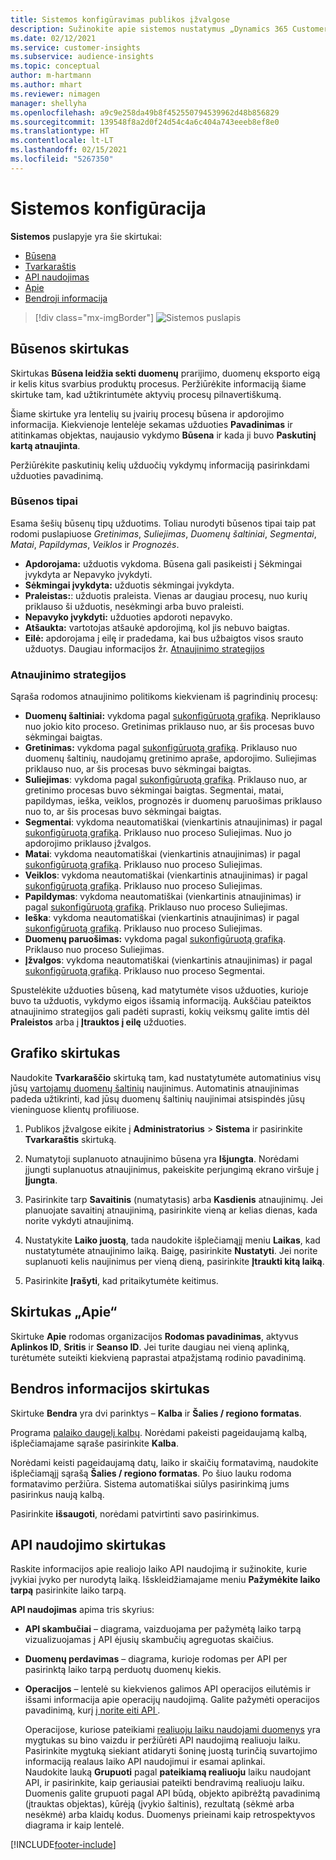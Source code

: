 ```yaml
---
title: Sistemos konfigūravimas publikos įžvalgose
description: Sužinokite apie sistemos nustatymus „Dynamics 365 Customer Insights“ publikos įžvalgų pajėgumuose.
ms.date: 02/12/2021
ms.service: customer-insights
ms.subservice: audience-insights
ms.topic: conceptual
author: m-hartmann
ms.author: mhart
ms.reviewer: nimagen
manager: shellyha
ms.openlocfilehash: a9c9e258da49b8f452550794539962d48b856829
ms.sourcegitcommit: 139548f8a2d0f24d54c4a6c404a743eeeb8ef8e0
ms.translationtype: HT
ms.contentlocale: lt-LT
ms.lasthandoff: 02/15/2021
ms.locfileid: "5267350"
---
```

# <a name="system-configuration"></a>Sistemos konfigūracija

**Sistemos** puslapyje yra šie skirtukai:
- [Būsena](#status-tab)
- [Tvarkaraštis](#schedule-tab)
- [API naudojimas](#api-usage-tab)
- [Apie](#about-tab)
- [Bendroji informacija](#general-tab)

> [!div class="mx-imgBorder"]
> ![Sistemos puslapis](media/system-tabs.png "Sistemos puslapis")

## <a name="status-tab"></a>Būsenos skirtukas

Skirtukas **Būsena leidžia sekti duomenų** prarijimo, duomenų eksporto eigą ir kelis kitus svarbius produktų procesus. Peržiūrėkite informaciją šiame skirtuke tam, kad užtikrintumėte aktyvių procesų pilnavertiškumą.

Šiame skirtuke yra lentelių su įvairių procesų būsena ir apdorojimo informacija. Kiekvienoje lentelėje sekamas užduoties **Pavadinimas** ir atitinkamas objektas, naujausio vykdymo **Būsena** ir kada ji buvo **Paskutinį kartą atnaujinta**.

Peržiūrėkite paskutinių kelių užduočių vykdymų informaciją pasirinkdami užduoties pavadinimą.

### <a name="status-types"></a>Būsenos tipai

Esama šešių būsenų tipų užduotims. Toliau nurodyti būsenos tipai taip pat rodomi puslapiuose *Gretinimas*, *Suliejimas*, *Duomenų šaltiniai*, *Segmentai*, *Matai*, *Papildymas*, *Veiklos* ir *Prognozės*.

- **Apdorojama:** užduotis vykdoma. Būsena gali pasikeisti į Sėkmingai įvykdyta ar Nepavyko įvykdyti.
- **Sėkmingai įvykdyta:** užduotis sėkmingai įvykdyta.
- **Praleistas:**: užduotis praleista. Vienas ar daugiau procesų, nuo kurių priklauso ši užduotis, nesėkmingi arba buvo praleisti.
- **Nepavyko įvykdyti:** užduoties apdoroti nepavyko.
- **Atšaukta:** vartotojas atšaukė apdorojimą, kol jis nebuvo baigtas.
- **Eilė:** apdorojama į eilę ir pradedama, kai bus užbaigtos visos srauto užduotys. Daugiau informacijos žr. [Atnaujinimo strategijos](#refresh-policies)

### <a name="refresh-policies"></a>Atnaujinimo strategijos

Sąraša rodomos atnaujinimo politikoms kiekvienam iš pagrindinių procesų:

- **Duomenų šaltiniai:** vykdoma pagal [sukonfigūruotą grafiką](#schedule-tab). Nepriklauso nuo jokio kito proceso. Gretinimas priklauso nuo, ar šis procesas buvo sėkmingai baigtas.
- **Gretinimas:** vykdoma pagal [sukonfigūruotą grafiką](#schedule-tab). Priklauso nuo duomenų šaltinių, naudojamų gretinimo apraše, apdorojimo. Suliejimas priklauso nuo, ar šis procesas buvo sėkmingai baigtas.
- **Suliejimas**: vykdoma pagal [sukonfigūruotą grafiką](#schedule-tab). Priklauso nuo, ar gretinimo procesas buvo sėkmingai baigtas. Segmentai, matai, papildymas, ieška, veiklos, prognozės ir duomenų paruošimas priklauso nuo to, ar šis procesas buvo sėkmingai baigtas.
- **Segmentai**: vykdoma neautomatiškai (vienkartinis atnaujinimas) ir pagal [sukonfigūruotą grafiką](#schedule-tab). Priklauso nuo proceso Suliejimas. Nuo jo apdorojimo priklauso įžvalgos.
- **Matai**: vykdoma neautomatiškai (vienkartinis atnaujinimas) ir pagal [sukonfigūruotą grafiką](#schedule-tab). Priklauso nuo proceso Suliejimas.
- **Veiklos**: vykdoma neautomatiškai (vienkartinis atnaujinimas) ir pagal [sukonfigūruotą grafiką](#schedule-tab). Priklauso nuo proceso Suliejimas.
- **Papildymas**: vykdoma neautomatiškai (vienkartinis atnaujinimas) ir pagal [sukonfigūruotą grafiką](#schedule-tab). Priklauso nuo proceso Suliejimas.
- **Ieška**: vykdoma neautomatiškai (vienkartinis atnaujinimas) ir pagal [sukonfigūruotą grafiką](#schedule-tab). Priklauso nuo proceso Suliejimas.
- **Duomenų paruošimas:** vykdoma pagal [sukonfigūruotą grafiką](#schedule-tab). Priklauso nuo proceso Suliejimas.
- **Įžvalgos**: vykdoma neautomatiškai (vienkartinis atnaujinimas) ir pagal [sukonfigūruotą grafiką](#schedule-tab). Priklauso nuo proceso Segmentai.

Spustelėkite užduoties būseną, kad matytumėte visos užduoties, kurioje buvo ta užduotis, vykdymo eigos išsamią informaciją. Aukščiau pateiktos atnaujinimo strategijos gali padėti suprasti, kokių veiksmų galite imtis dėl **Praleistos** arba į **Įtrauktos į eilę** užduoties.

## <a name="schedule-tab"></a>Grafiko skirtukas

Naudokite **Tvarkaraščio** skirtuką tam, kad nustatytumėte automatinius visų jūsų [vartojamų duomenų šaltinių](data-sources.md) naujinimus. Automatinis atnaujinimas padeda užtikrinti, kad jūsų duomenų šaltinių naujinimai atsispindės jūsų vieninguose klientų profiliuose.

1. Publikos įžvalgose eikite į **Administratorius** > **Sistema** ir pasirinkite  **Tvarkaraštis** skirtuką.

2. Numatytoji suplanuoto atnaujinimo būsena yra **Išjungta**. Norėdami įjungti suplanuotus atnaujinimus, pakeiskite perjungimą ekrano viršuje į **Įjungta**.

3. Pasirinkite tarp **Savaitinis** (numatytasis) arba **Kasdienis** atnaujinimų. Jei planuojate savaitinį atnaujinimą, pasirinkite vieną ar kelias dienas, kada norite vykdyti atnaujinimą.

4. Nustatykite **Laiko juostą**, tada naudokite išplečiamąjį meniu **Laikas**, kad nustatytumėte atnaujinimo laiką. Baigę, pasirinkite **Nustatyti**. Jei norite suplanuoti kelis naujinimus per vieną dieną, pasirinkite **Įtraukti kitą laiką**.

5. Pasirinkite **Įrašyti**, kad pritaikytumėte keitimus.

## <a name="about-tab"></a>Skirtukas „Apie“

Skirtuke **Apie** rodomas organizacijos **Rodomas pavadinimas**, aktyvus **Aplinkos ID**, **Sritis** ir **Seanso ID**. Jei turite daugiau nei vieną aplinką, turėtumėte suteikti kiekvieną paprastai atpažįstamą rodinio pavadinimą.

## <a name="general-tab"></a>Bendros informacijos skirtukas

Skirtuke **Bendra** yra dvi parinktys – **Kalba** ir **Šalies / regiono formatas**.

Programa [palaiko daugelį kalbų](supported-languages.md). Norėdami pakeisti pageidaujamą kalbą, išplečiamajame sąraše pasirinkite **Kalba**.

Norėdami keisti pageidaujamą datų, laiko ir skaičių formatavimą, naudokite išplečiamąjį sąrašą **Šalies / regiono formatas**. Po šiuo lauku rodoma formatavimo peržiūra. Sistema automatiškai siūlys pasirinkimą jums pasirinkus naują kalbą.

Pasirinkite **išsaugoti**, norėdami patvirtinti savo pasirinkimus.

## <a name="api-usage-tab"></a>API naudojimo skirtukas

Raskite informacijos apie realiojo laiko API naudojimą ir sužinokite, kurie įvykiai įvyko per nurodytą laiką. Išskleidžiamajame meniu **Pažymėkite laiko tarpą** pasirinkite laiko tarpą. 

**API naudojimas** apima tris skyrius: 
- **API skambučiai** – diagrama, vaizduojama per pažymėtą laiko tarpą vizualizuojamas į API ėjusių skambučių agreguotas skaičius.

- **Duomenų perdavimas** – diagrama, kurioje rodomas per API per pasirinktą laiko tarpą perduotų duomenų kiekis.

-  **Operacijos** – lentelė su kiekvienos galimos API operacijos eilutėmis ir išsami informacija apie operacijų naudojimą. Galite pažymėti operacijos pavadinimą, kurį [į norite eiti API ](https://developer.ci.ai.dynamics.com/api-details#api=CustomerInsights&operation=Get-all-instances).

   Operacijose, kuriose pateikiami [realiuoju laiku naudojami duomenys](real-time-data-ingestion.md) yra mygtukas su bino vaizdu ir peržiūrėti API naudojimą realiuoju laiku. Pasirinkite mygtuką siekiant atidaryti šoninę juostą turinčią suvartojimo informaciją realaus laiko API naudojimui ir esamai aplinkai.   
   Naudokite lauką **Grupuoti** pagal **pateikiamą realiuoju** laiku naudojant API, ir pasirinkite, kaip geriausiai pateikti bendravimą realiuoju laiku. Duomenis galite grupuoti pagal API būdą, objekto apibrėžtą pavadinimą (įtrauktas objektas), kūrėją (įvykio šaltinis), rezultatą (sėkmė arba nesėkmė) arba klaidų kodus. Duomenys prieinami kaip retrospektyvos diagrama ir kaip lentelė.


[!INCLUDE[footer-include](../includes/footer-banner.md)]